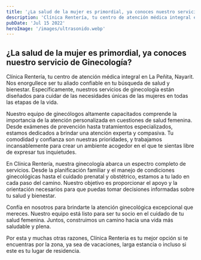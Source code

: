 ```yaml
---
title: '¿La salud de la mujer es primordial, ya conoces nuestro servicio de Ginecología?'
description: 'Clínica Rentería, tu centro de atención médica integral en La Peñita, Nayarit. Nos enorgullece ser tu aliado confiable en tu búsqueda de salud y bienestar. Específicamente, nuestros servicios de ginecología están diseñados para cuidar de las necesidades únicas de las mujeres en todas las etapas de la vida.'
pubDate: 'Jul 15 2022'
heroImage: '/images/ultrasonido.webp'
---
```

## ¿La salud de la mujer es primordial, ya conoces nuestro servicio de Ginecología?

Clínica Rentería, tu centro de atención médica integral en La Peñita, Nayarit. Nos enorgullece ser tu aliado confiable en tu búsqueda de salud y bienestar. Específicamente, nuestros servicios de ginecología están diseñados para cuidar de las necesidades únicas de las mujeres en todas las etapas de la vida.

Nuestro equipo de ginecólogos altamente capacitados comprende la importancia de la atención personalizada en cuestiones de salud femenina. Desde exámenes de prevención hasta tratamientos especializados, estamos dedicados a brindar una atención experta y compasiva. Tu comodidad y confianza son nuestras prioridades, y trabajamos incansablemente para crear un ambiente acogedor en el que te sientas libre de expresar tus inquietudes.

En Clínica Rentería, nuestra ginecología abarca un espectro completo de servicios. Desde la planificación familiar y el manejo de condiciones ginecológicas hasta el cuidado prenatal y obstétrico, estamos a tu lado en cada paso del camino. Nuestro objetivo es proporcionar el apoyo y la orientación necesarios para que puedas tomar decisiones informadas sobre tu salud y bienestar.
 
Confía en nosotros para brindarte la atención ginecológica excepcional que mereces. Nuestro equipo está listo para ser tu socio en el cuidado de tu salud femenina. Juntos, construimos un camino hacia una vida más saludable y plena.

Por esta y muchas otras razones, Clínica Renteria es tu mejor opción si te encuentras por la zona, ya sea de vacaciones, larga estancia o incluso si este es tu lugar de residencia. 
